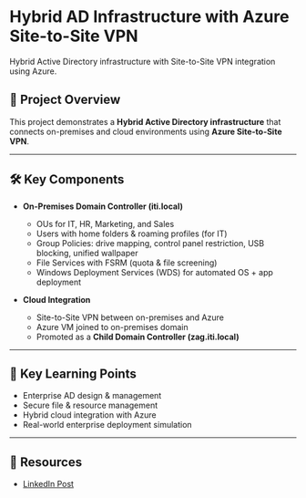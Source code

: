 # Hybrid AD Infrastructure with Azure Site-to-Site VPN
Hybrid Active Directory infrastructure with Site-to-Site VPN integration using Azure.


## 📌 Project Overview
This project demonstrates a **Hybrid Active Directory infrastructure** that connects on-premises and cloud environments using **Azure Site-to-Site VPN**.

---

## 🛠️ Key Components
- **On-Premises Domain Controller (iti.local)**
  - OUs for IT, HR, Marketing, and Sales
  - Users with home folders & roaming profiles (for IT)
  - Group Policies: drive mapping, control panel restriction, USB blocking, unified wallpaper
  - File Services with FSRM (quota & file screening)
  - Windows Deployment Services (WDS) for automated OS + app deployment

- **Cloud Integration**
  - Site-to-Site VPN between on-premises and Azure
  - Azure VM joined to on-premises domain
  - Promoted as a **Child Domain Controller (zag.iti.local)**

---

## 🎯 Key Learning Points
- Enterprise AD design & management
- Secure file & resource management
- Hybrid cloud integration with Azure
- Real-world enterprise deployment simulation

---

## 📂 Resources
- [LinkedIn Post](https://lnkd.in/p/d5AnGGfG)
